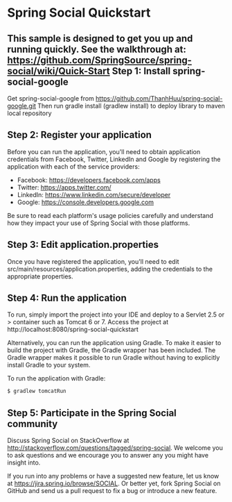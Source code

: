 Spring Social Quickstart
========================
This sample is designed to get you up and running quickly.
See the walkthrough at: https://github.com/SpringSource/spring-social/wiki/Quick-Start
Step 1: Install spring-social-google
---------------------------------
Get spring-social-google from https://github.com/ThanhHuu/spring-social-google.git
Then run gradle install (gradlew install) to deploy library to maven local repository

Step 2: Register your application
---------------------------------
Before you can run the application, you'll need to obtain application credentials from Facebook, Twitter, LinkedIn and Google by registering the application with each of the service providers:

 * Facebook: https://developers.facebook.com/apps
 * Twitter: https://apps.twitter.com/
 * LinkedIn: https://www.linkedin.com/secure/developer
 * Google: https://console.developers.google.com

Be sure to read each platform's usage policies carefully and understand how they impact your use of Spring Social with those platforms.

Step 3: Edit application.properties
-----------------------------------
Once you have registered the application, you'll need to edit src/main/resources/application.properties, adding the credentials to the appropriate properties.

Step 4: Run the application
---------------------------
To run, simply import the project into your IDE and deploy to a Servlet 2.5 or > container such as Tomcat 6 or 7.
Access the project at http://localhost:8080/spring-social-quickstart

Alternatively, you can run the application using Gradle. To make it easier to build the project with Gradle, the Gradle wrapper has been included. The Gradle wrapper makes it possible to run Gradle without having to explicitly install Gradle to your system.

To run the application with Gradle:

```sh
$ gradlew tomcatRun
```

Step 5: Participate in the Spring Social community
--------------------------------------------------

Discuss Spring Social on StackOverflow at http://stackoverflow.com/questions/tagged/spring-social. We welcome you to ask questions and we encourage you to answer any you might have insight into.

If you run into any problems or have a suggested new feature, let us know at https://jira.spring.io/browse/SOCIAL. Or better yet, fork Spring Social on GitHub and send us a pull request to fix a bug or introduce a new feature.

